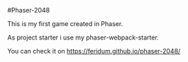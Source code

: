 #Phaser-2048

This is my first game created in Phaser.

As project starter i use my phaser-webpack-starter.

You can check it on https://feridum.github.io/phaser-2048/
